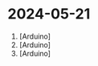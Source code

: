 # 2024-05-21

1. [](https://github.comundefined "Robot code for our offseason robot Trigger, who played in FRC Breakaway.") [Arduino]
2. [](https://github.comundefined "Example file to blink the LED on an Arduino") [Arduino]
3. [](https://github.comundefined "Amo + Arduino = Arduimo") [Arduino]
